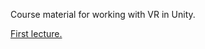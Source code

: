 Course material for working with VR in Unity.

[First lecture.](Introduction_Unity_and_VR/1_Intro%20To%20Unity%20-%20First%20Unity%20Project.md)

